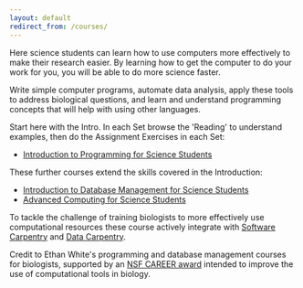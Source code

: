 ```yaml
---
layout: default
redirect_from: /courses/
---
```

Here science students can learn how to use computers more effectively to make their research easier. By learning how to get the computer to do your work for you, you will be able to do more science faster. 

Write simple computer programs, automate data analysis, apply these tools to address biological questions, and learn and understand programming concepts that will help with using other languages.  

Start here with the Intro. In each Set browse the 'Reading' to understand examples, then do the Assignment Exercises in each Set:


* [Introduction to Programming for Science Students](/programming)



These further courses extend the skills covered in the Introduction:

* [Introduction to Database Management for Science Students](/databases)
* [Advanced Computing for Science Students](/advanced)

To tackle the challenge of training biologists to more effectively use
computational resources these course actively integrate
with [Software Carpentry](http://software-carpentry.org) and
[Data Carpentry](http://datacarpentry.org).

Credit to Ethan White's programming and database management
courses for biologists, supported by an [NSF CAREER award](http://nsf.gov/awardsearch/showAward?AWD_ID=0953694) intended
to improve the use of computational tools in biology.  
